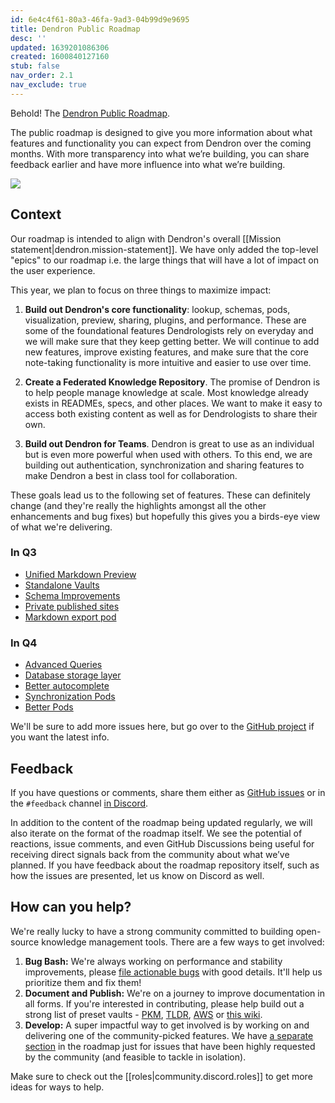 ```yaml
---
id: 6e4c4f61-80a3-46fa-9ad3-04b99d9e9695
title: Dendron Public Roadmap
desc: ''
updated: 1639201086306
created: 1600840127160
stub: false
nav_order: 2.1
nav_exclude: true
---
```


Behold! The [Dendron Public Roadmap](https://github.com/orgs/dendronhq/projects/1).

The public roadmap is designed to give you more information about what features and functionality you can expect from Dendron over the coming months. With more transparency into what we’re building, you can share feedback earlier and have more influence into what we’re building.

![](/assets/images/2021-05-29-00-38-50.png)

## Context

Our roadmap is intended to align with Dendron's overall [[Mission statement|dendron.mission-statement]]. We have only added the top-level "epics" to our roadmap i.e. the large things that will have a lot of impact on the user experience.

This year, we plan to focus on three things to maximize impact:

1. **Build out Dendron's core functionality**: lookup, schemas, pods, visualization, preview, sharing, plugins, and performance. These are some of the foundational features Dendrologists rely on everyday and we will make sure that they keep getting better. We will continue to add new features, improve existing features, and make sure that the core note-taking functionality is more intuitive and easier to use over time.

2. **Create a Federated Knowledge Repository**. The promise of Dendron is to help people manage knowledge at scale. Most knowledge already exists in READMEs, specs, and other places. We want to make it easy to access both existing content as well as for Dendrologists to share their own.

3. **Build out Dendron for Teams**. Dendron is great to use as an individual but is even more powerful when used with others. To this end, we are building out authentication, synchronization and sharing features to make Dendron a best in class tool for collaboration.

These goals lead us to the following set of features. These can definitely change (and they're really the highlights amongst all the other enhancements and bug fixes) but hopefully this gives you a birds-eye view of what we're delivering.

### In Q3

-   [Unified Markdown Preview](https://github.com/dendronhq/dendron/issues/643)
-   [Standalone Vaults](https://github.com/dendronhq/dendron/issues/41)
-   [Schema Improvements](https://github.com/dendronhq/dendron/issues/712)
-   [Private published sites](https://github.com/dendronhq/dendron/issues/758)
-   [Markdown export pod](https://github.com/dendronhq/dendron/issues/541)

### In Q4

-   [Advanced Queries](https://github.com/dendronhq/dendron/issues/159)
-   [Database storage layer](https://github.com/dendronhq/dendron/issues/759)
-   [Better autocomplete](https://github.com/dendronhq/dendron/issues/663)
-   [Synchronization Pods](https://github.com/dendronhq/dendron/issues/732)
-   [Better Pods](https://github.com/dendronhq/dendron/issues/701)

We'll be sure to add more issues here, but go over to the [GitHub project](https://github.com/orgs/dendronhq/projects/1) if you want the latest info.

## Feedback

If you have questions or comments, share them either as [GitHub issues](https://github.com/dendronhq/dendron/issues/new/choose) or in the `#feedback` channel [in Discord](https://link.dendron.so/discord).

In addition to the content of the roadmap being updated regularly, we will also iterate on the format of the roadmap itself. We see the potential of reactions, issue comments, and even GitHub Discussions being useful for receiving direct signals back from the community about what we’ve planned. If you have feedback about the roadmap repository itself, such as how the issues are presented, let us know on Discord as well.

## How can you help?

We're really lucky to have a strong community committed to building open-source knowledge management tools. There are a few ways to get involved:

1. **Bug Bash:** We're always working on performance and stability improvements, please [file actionable bugs](https://github.com/dendronhq/dendron/issues/new?assignees=&labels=&template=bug_report.md&title=) with good details. It'll help us prioritize them and fix them!
2. **Document and Publish:** We're on a journey to improve documentation in all forms. If you're interested in contributing, please help build out a strong list of preset vaults - [PKM](https://pkm.dendron.so/), [TLDR](https://tldr.dendron.so/), [AWS](https://aws.dendron.so/) or [this wiki](https://wiki.dendron.so/).
3. **Develop:** A super impactful way to get involved is by working on and delivering one of the community-picked features. We have [a separate section](https://github.com/orgs/dendronhq/projects/1#column-13569288) in the roadmap just for issues that have been highly requested by the community (and feasible to tackle in isolation).

Make sure to check out the [[roles|community.discord.roles]] to get more ideas for ways to help.
